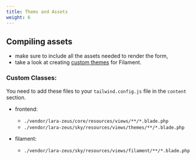 ```yaml
---
title: Thems and Assets
weight: 6
---
```


## Compiling assets
* make sure to include all the assets needed to render the form,
* take a look at creating [custom themes](https://filamentphp.com/docs/2.x/admin/appearance#building-themes) for Filament.

### Custom Classes:

You need to add these files to your `tailwind.config.js` file in the `content` section.

* frontend:
  * `./vendor/lara-zeus/core/resources/views/**/*.blade.php`
  * `./vendor/lara-zeus/sky/resources/views/themes/**/*.blade.php`

* filament:
  * `./vendor/lara-zeus/sky/resources/views/filament/**/*.blade.php`
